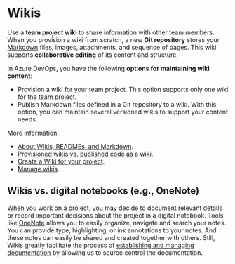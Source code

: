# Wikis

Use a **team project wiki** to share information with other team members. When you provision a wiki from scratch, a new **Git repository** stores your [Markdown](./languages.md#markdown) files, images, attachments, and sequence of pages. This wiki supports **collaborative editing** of its content and structure.

In Azure DevOps, you have the following **options for maintaining wiki content**:

- Provision a wiki for your team project. This option supports only one wiki for the team project.
- Publish Markdown files defined in a Git repository to a wiki. With this option, you can maintain several versioned wikis to support your content needs.

More information:

- [About Wikis, READMEs, and Markdown](https://docs.microsoft.com/en-us/azure/devops/project/wiki/about-readme-wiki?view=azure-devops).
- [Provisioned wikis vs. published code as a wiki](https://docs.microsoft.com/en-us/azure/devops/project/wiki/provisioned-vs-published-wiki?view=azure-devops).
- [Create a Wiki for your project](https://docs.microsoft.com/en-us/azure/devops/project/wiki/wiki-create-repo?view=azure-devops&tabs=browser).
- [Manage wikis](https://docs.microsoft.com/en-us/azure/devops/project/wiki/manage-wikis?view=azure-devops).

## Wikis vs. digital notebooks (e.g., OneNote)

When you work on a project, you may decide to document relevant details or record important decisions about the project in a digital notebook. Tools like [OneNote](https://www.microsoft.com/en-us/microsoft-365/onenote/digital-note-taking-app) allows you to easily organize, navigate and search your notes. You can provide type, highlighting, or ink annotations to your notes. And these notes can easily be shared and created together with others. Still, Wikis greatly facilitate the process of [establishing and managing documentation](../best-practices/establish-and-manage.md) by allowing us to source control the documentation.
